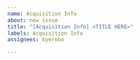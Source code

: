 ```yaml
---
name: Acquisition Info
about: new issue
title: "[Acquisition Info] <TITLE HERE>"
labels: Acquisition Info
assignees: kyerebo

---
```

